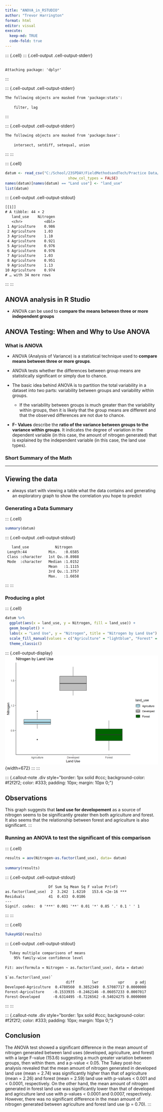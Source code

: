 ```yaml
---
title: "ANOVA_in_RSTUDIO"
author: "Trevor Harrington"
format: html
editor: visual
execute: 
  keep-md: TRUE
  code-fold: true
---
```



::: {.cell}
::: {.cell-output .cell-output-stderr}
```

Attaching package: 'dplyr'
```
:::

::: {.cell-output .cell-output-stderr}
```
The following objects are masked from 'package:stats':

    filter, lag
```
:::

::: {.cell-output .cell-output-stderr}
```
The following objects are masked from 'package:base':

    intersect, setdiff, setequal, union
```
:::
:::

::: {.cell}

```{.r .cell-code}
datum <- read_csv("C:/School/23SPDAY/FieldMethodsandTech/Practice Data/linear regression/anova/Class Activity 9.csv",
                             show_col_types = FALSE)
names(datum)[names(datum) == "Land use"] <- "land_use"
list(datum)
```

::: {.cell-output .cell-output-stdout}
```
[[1]]
# A tibble: 44 × 2
   land_use    Nitrogen
   <chr>          <dbl>
 1 Agriculture    0.986
 2 Agriculture    1.03 
 3 Agriculture    1.10 
 4 Agriculture    0.921
 5 Agriculture    0.976
 6 Agriculture    0.976
 7 Agriculture    1.03 
 8 Agriculture    0.951
 9 Agriculture    1.13 
10 Agriculture    0.974
# … with 34 more rows
```
:::
:::


## ANOVA analysis in R Studio

-   ANOVA can be used to **compare the means between three or more independent groups**

## ANOVA Testing: When and Why to Use ANOVA

### What is ANOVA

-   ANOVA (Analysis of Variance) is a statistical technique used to **compare means between three or more groups**.

-   ANOVA tests whether the differences between group means are statistically significant or simply due to chance.

-   The basic idea behind ANOVA is to partition the total variability in a dataset into two parts: variability between groups and variability within groups.

    -   If the variability between groups is much greater than the variability within groups, then it is likely that the group means are different and that the observed differences are not due to chance.

-   **F- Values** describe the **ratio of the variance between groups to the variance within groups**. It indicates the degree of variation in the dependent variable (in this case, the amount of nitrogen generated) that is explained by the independent variable (in this case, the land use types).

### Short Summary of the Math

------------------------------------------------------------------------

## Viewing the data

-   always start with viewing a table what the data contains and generating an exploratory graph to show the correlation you hope to predict

### Generating a Data Summary


::: {.cell}

```{.r .cell-code}
summary(datum)
```

::: {.cell-output .cell-output-stdout}
```
   land_use            Nitrogen     
 Length:44          Min.   :0.6585  
 Class :character   1st Qu.:0.8988  
 Mode  :character   Median :1.0152  
                    Mean   :1.1115  
                    3rd Qu.:1.3757  
                    Max.   :1.6658  
```
:::
:::


### Producing a plot


::: {.cell}

```{.r .cell-code}
datum %>% 
  ggplot(aes(x = land_use, y = Nitrogen, fill = land_use)) +
  geom_boxplot() +
  labs(x = "Land Use", y = "Nitrogen", title = "Nitrogen by Land Use") +
  scale_fill_manual(values = c("Agriculture" = "lightblue", "Forest" = "darkgreen", "Developed" = "gray")) +
  theme_classic()
```

::: {.cell-output-display}
![](ANOVA_in_RStudio_files/figure-html/unnamed-chunk-4-1.png){width=672}
:::
:::


::: {.callout-note .div style="border: 1px solid #ccc;   background-color: #f2f2f2;   color: #333;   padding: 10px;   margin: 10px 0;"}
## Observations

This graph suggests that **land use for developement** as a source of nitrogen seems to be significantly greater then both agriculture and forest. It also seems that the relationship between forest and agriculture is also significant.
:::

### Running an ANOVA to test the significant of this comparison


::: {.cell}

```{.r .cell-code}
results = aov(Nitrogen~as.factor(land_use), data= datum)

summary(results)
```

::: {.cell-output .cell-output-stdout}
```
                    Df Sum Sq Mean Sq F value Pr(>F)    
as.factor(land_use)  2  3.242  1.6210   153.6 <2e-16 ***
Residuals           41  0.433  0.0106                   
---
Signif. codes:  0 '***' 0.001 '**' 0.01 '*' 0.05 '.' 0.1 ' ' 1
```
:::
:::

::: {.cell}

```{.r .cell-code}
TukeyHSD(results)
```

::: {.cell-output .cell-output-stdout}
```
  Tukey multiple comparisons of means
    95% family-wise confidence level

Fit: aov(formula = Nitrogen ~ as.factor(land_use), data = datum)

$`as.factor(land_use)`
                            diff        lwr         upr     p adj
Developed-Agriculture  0.4780560  0.3852349  0.57087717 0.0000000
Forest-Agriculture    -0.1533935 -0.2462146 -0.06057233 0.0007017
Forest-Developed      -0.6314495 -0.7226562 -0.54024275 0.0000000
```
:::
:::


::: {.callout-note .div style="border: 1px solid #ccc;   background-color: #f2f2f2;   color: #333;   padding: 10px;   margin: 10px 0;"}
## Conclusion

The ANOVA test showed a significant difference in the mean amount of nitrogen generated between land uses (developed, agriculture, and forest) with a large F-value (153.6) suggesting a much greater variation between groups, then within them. and a p-value \< 0.05. The Tukey post-hoc analysis revealed that the mean amount of nitrogen generated in developed land use (mean = 2.74) was significantly higher than that of agriculture (mean = 2.26) and forest (mean = 2.59) land use with p-values \< 0.001 and \< 0.0001, respectively. On the other hand, the mean amount of nitrogen generated in forest land use was significantly lower than that of developed and agriculture land use with p-values \< 0.0001 and 0.0007, respectively. However, there was no significant difference in the mean amount of nitrogen generated between agriculture and forest land use (p = 0.70).
:::

